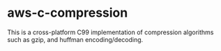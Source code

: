 # aws-c-compression
This is a cross-platform C99 implementation of compression algorithms such as gzip, and huffman encoding/decoding.
